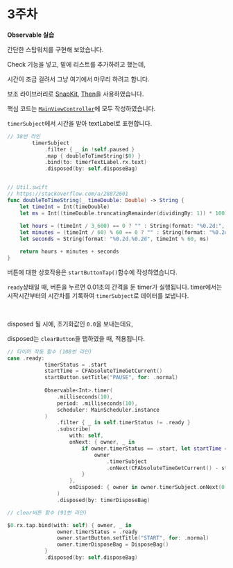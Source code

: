 # 3주차
**Observable 실습**

간단한 스탑워치를 구현해 보았습니다.

Check 기능을 넣고, 밑에 리스트를 추가하려고 했는데, 

시간이 조금 걸려서 그냥 여기에서 마무리 하려고 합니다.

보조 라이브러리로 [SnapKit](https://github.com/SnapKit/SnapKit), [Then](https://github.com/devxoul/Then)을 사용하였습니다.

핵심 코드는 [`MainViewController`](testApp/MainViewContgroller.swift)에 모두 작성하였습니다.

`timerSubject`에서 시간을 받아 textLabel로 표현합니다.

```Swift
// 38번 라인
        timerSubject 
            .filter { _ in !self.paused }
            .map { doubleToTimeString($0) }
            .bind(to: timerTextLabel.rx.text)
            .disposed(by: self.disposeBag)


// Util.swift
// https://stackoverflow.com/a/28872601
func doubleToTimeString(_ timeDouble: Double) -> String {
    let timeInt = Int(timeDouble)
    let ms = Int((timeDouble.truncatingRemainder(dividingBy: 1)) * 100) // 2자리만 표기하므로 100을 곱함.
    
    let hours = (timeInt / 3_600) == 0 ? "" : String(format: "%0.2d:", timeInt / 3_600)
    let minutes = (timeInt / 60) % 60 == 0 ? "" : String(format: "%0.2d:", (timeInt / 60) % 60)
    let seconds = String(format: "%0.2d.%0.2d", timeInt % 60, ms)

    return hours + minutes + seconds
}

```

버튼에 대한 상호작용은 `startButtonTap()`함수에 작성하였습니다.

`ready`상태일 때, 버튼을 누르면
0.01초의 간격을 둔 timer가 실행됩니다.
timer에서는 시작시간부터의 시간차를 기록하여 `timerSubject`로 데이터를 보냅니다.

<br>

disposed 될 시에, 초기화값인 `0.0`을 보내는데요,

disposed는 `clearButton`을 탭하였을 때, 적용됩니다.

```Swift
// 타이머 작동 함수 (108번 라인)
case .ready:
            timerStatus = .start
            startTime = CFAbsoluteTimeGetCurrent()
            startButton.setTitle("PAUSE", for: .normal)
            
            Observable<Int>.timer(
                .milliseconds(10),
                period: .milliseconds(10),
                scheduler: MainScheduler.instance
            )
                .filter { _ in self.timerStatus != .ready }
                .subscribe(
                    with: self,
                    onNext: { owner, _ in
                        if owner.timerStatus == .start, let startTime = owner.startTime {
                            owner
                                .timerSubject
                                .onNext(CFAbsoluteTimeGetCurrent() - startTime)
                        }
                    },
                    onDisposed: { owner in owner.timerSubject.onNext(0.0) }
                )
                .disposed(by: timerDisposeBag)
```

```Swift
// clear버튼 함수 (91번 라인)

$0.rx.tap.bind(with: self) { owner, _ in
                owner.timerStatus = .ready
                owner.startButton.setTitle("START", for: .normal)
                owner.timerDisposeBag = DisposeBag()
            }
            .disposed(by: self.disposeBag)
```